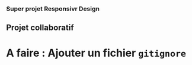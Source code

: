 ### Super projet Responsivr Design
## Projet collaboratif 
# A faire : Ajouter un fichier `gitignore`
